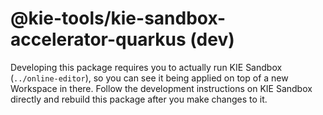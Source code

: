 <!--
   Licensed to the Apache Software Foundation (ASF) under one
   or more contributor license agreements.  See the NOTICE file
   distributed with this work for additional information
   regarding copyright ownership.  The ASF licenses this file
   to you under the Apache License, Version 2.0 (the
   "License"); you may not use this file except in compliance
   with the License.  You may obtain a copy of the License at
     http://www.apache.org/licenses/LICENSE-2.0
   Unless required by applicable law or agreed to in writing,
   software distributed under the License is distributed on an
   "AS IS" BASIS, WITHOUT WARRANTIES OR CONDITIONS OF ANY
   KIND, either express or implied.  See the License for the
   specific language governing permissions and limitations
   under the License.
-->

# @kie-tools/kie-sandbox-accelerator-quarkus (dev)

Developing this package requires you to actually run KIE Sandbox (`../online-editor`), so you can see it being applied on top of a new Workspace in there. Follow the development instructions on KIE Sandbox directly and rebuild this package after you make changes to it.
